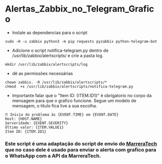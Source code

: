 
# Alertas_Zabbix_no_Telegram_Grafico

* Instale as dependencias para o script
```
sudo -H -u zabbix python3 -m pip requests pyzabbix python-telegram-bot
```
* Adicione o script notifica-telegram.py dentro de /usr/lib/zabbix/alertscripts/ e crie a pasta log.
```
mkdir /usr/lib/zabbix/alertscripts/log
```
* dê as permissões necessárias
```
chown zabbix. -R /usr/lib/zabbix/alertscripts/*
chmod  +x /usr/lib/zabbix/alertscripts/notifica-telegram.py
```
* Importante falar que o "Item ID: {ITEM.ID1}" é obrigatorio no corpo da mensagem para que o grafico funcione.
Segue um modelo de mensagem, o titulo fica live a sua escolha.
```
⏰ Inicio do problema às {EVENT.TIME} em {EVENT.DATE}
Host: {HOST.NAME}
Serveridade: {EVENT.SEVERITY}
Último valor: {ITEM.VALUE1}
Item ID: {ITEM.ID1}
```

### Este script é uma adaptação do script de envio do [MarreraTech](https://github.com/MarreraTech/Zabbix/tree/main) que no caso dele é usado para enviar o alerta com grafico para o WhatsApp com a API da MarreraTech.
